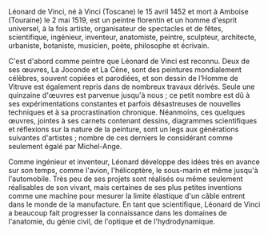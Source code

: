 Léonard de Vinci, né à Vinci (Toscane) le 15 avril 1452 et mort à Amboise (Touraine) le 2 mai 1519, est un peintre florentin et un homme d'esprit universel, à la fois artiste, organisateur de spectacles et de fêtes, scientifique, ingénieur, inventeur, anatomiste, peintre, sculpteur, architecte, urbaniste, botaniste, musicien, poète, philosophe et écrivain.

C'est d'abord comme peintre que Léonard de Vinci est reconnu. Deux de ses œuvres, La Joconde et La Cène, sont des peintures mondialement célèbres, souvent copiées et parodiées, et son dessin de l’Homme de Vitruve est également repris dans de nombreux travaux dérivés. Seule une quinzaine d'œuvres est parvenue jusqu'à nous ; ce petit nombre est dû à ses expérimentations constantes et parfois désastreuses de nouvelles techniques et à sa procrastination chronique. Néanmoins, ces quelques œuvres, jointes à ses carnets contenant dessins, diagrammes scientifiques et réflexions sur la nature de la peinture, sont un legs aux générations suivantes d'artistes ; nombre de ces derniers le considérant comme seulement égalé par Michel-Ange.

Comme ingénieur et inventeur, Léonard développe des idées très en avance sur son temps, comme l'avion, l'hélicoptère, le sous-marin et même jusqu'à l'automobile. Très peu de ses projets sont réalisés ou même seulement réalisables de son vivant, mais certaines de ses plus petites inventions comme une machine pour mesurer la limite élastique d'un câble entrent dans le monde de la manufacture. En tant que scientifique, Léonard de Vinci a beaucoup fait progresser la connaissance dans les domaines de l'anatomie, du génie civil, de l'optique et de l'hydrodynamique.
